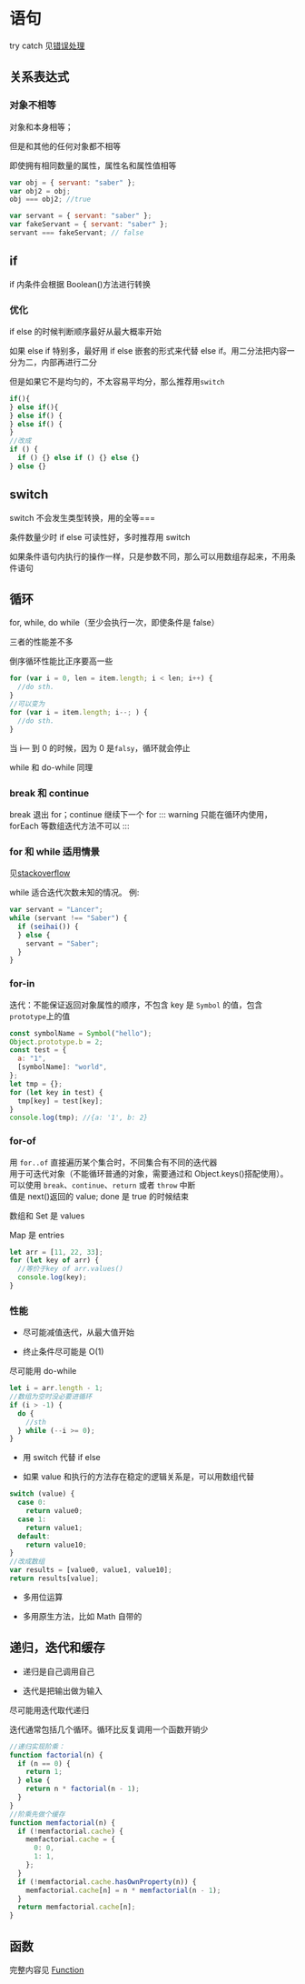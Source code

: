 # 语句

try catch 见[错误处理](./063_error.md)

## 关系表达式

### 对象不相等

对象和本身相等；

但是和其他的任何对象都不相等

即使拥有相同数量的属性，属性名和属性值相等

```js
var obj = { servant: "saber" };
var obj2 = obj;
obj === obj2; //true

var servant = { servant: "saber" };
var fakeServant = { servant: "saber" };
servant === fakeServant; // false
```

## if

if 内条件会根据 Boolean()方法进行转换

### 优化

if else 的时候判断顺序最好从最大概率开始

如果 else if 特别多，最好用 if else 嵌套的形式来代替 else
if。用二分法把内容一分为二，内部再进行二分

但是如果它不是均匀的，不太容易平均分，那么推荐用`switch`

```js
if(){
} else if(){
} else if() {
} else if() {
}
//改成
if () {
  if () {} else if () {} else {}
} else {}
```

## switch

switch 不会发生类型转换，用的全等===

条件数量少时 if else 可读性好，多时推荐用 switch

如果条件语句内执行的操作一样，只是参数不同，那么可以用数组存起来，不用条件语句

## 循环

for, while, do while（至少会执行一次，即使条件是 false）

三者的性能差不多

倒序循环性能比正序要高一些

```js
for (var i = 0, len = item.length; i < len; i++) {
  //do sth.
}
//可以变为
for (var i = item.length; i--; ) {
  //do sth.
}
```

当 i— 到 0 的时候，因为 0 是`falsy`，循环就会停止

while 和 do-while 同理

### break 和 continue

break 退出 for；continue 继续下一个 for
::: warning
只能在循环内使用，forEach 等数组迭代方法不可以
:::

### for 和 while 适用情景

见[stackoverflow](https://stackoverflow.com/questions/39969145/while-loops-vs-for-loops-in-javascript/39969215)

while 适合迭代次数未知的情况。
例:

```js
var servant = "Lancer";
while (servant !== "Saber") {
  if (seihai()) {
  } else {
    servant = "Saber";
  }
}
```

### for-in

迭代：不能保证返回对象属性的顺序，不包含 key 是 `Symbol` 的值，包含`prototype`上的值

```js
const symbolName = Symbol("hello");
Object.prototype.b = 2;
const test = {
  a: "1",
  [symbolName]: "world",
};
let tmp = {};
for (let key in test) {
  tmp[key] = test[key];
}
console.log(tmp); //{a: '1', b: 2}
```

### for-of

用 `for..of` 直接遍历某个集合时，不同集合有不同的迭代器  
用于可迭代对象（不能循环普通的对象，需要通过和 Object.keys()搭配使用）。  
可以使用 `break`、`continue`、`return` 或者 `throw` 中断  
值是 next()返回的 value; done 是 true 的时候结束

数组和 Set 是 values

Map 是 entries

```js
let arr = [11, 22, 33];
for (let key of arr) {
  //等价于key of arr.values()
  console.log(key);
}
```

### 性能

- 尽可能减值迭代，从最大值开始

- 终止条件尽可能是 O(1)

尽可能用 do-while

```js
let i = arr.length - 1;
//数组为空时没必要进循环
if (i > -1) {
  do {
    //sth
  } while (--i >= 0);
}
```

- 用 switch 代替 if else

- 如果 value 和执行的方法存在稳定的逻辑关系是，可以用数组代替

```js
switch (value) {
  case 0:
    return value0;
  case 1:
    return value1;
  default:
    return value10;
}
//改成数组
var results = [value0, value1, value10];
return results[value];
```

- 多用位运算

- 多用原生方法，比如 Math 自带的

## 递归，迭代和缓存

- 递归是自己调用自己

- 迭代是把输出做为输入

尽可能用迭代取代递归

迭代通常包括几个循环。循环比反复调用一个函数开销少

```js
//递归实现阶乘：
function factorial(n) {
  if (n == 0) {
    return 1;
  } else {
    return n * factorial(n - 1);
  }
}
//阶乘先做个缓存
function memfactorial(n) {
  if (!memfactorial.cache) {
    memfactorial.cache = {
      0: 0,
      1: 1,
    };
  }
  if (!memfactorial.cache.hasOwnProperty(n)) {
    memfactorial.cache[n] = n * memfactorial(n - 1);
  }
  return memfactorial.cache[n];
}
```

## 函数

完整内容见 [Function](./025_function.md)
